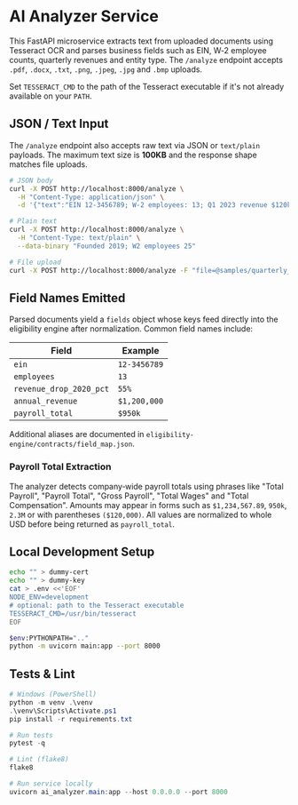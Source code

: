 # AI Analyzer Service

This FastAPI microservice extracts text from uploaded documents using Tesseract OCR
and parses business fields such as EIN, W‑2 employee counts, quarterly revenues and
entity type. The `/analyze` endpoint accepts `.pdf`, `.docx`, `.txt`, `.png`, `.jpeg`,
`.jpg` and `.bmp` uploads.

Set `TESSERACT_CMD` to the path of the Tesseract executable if it's not
already available on your `PATH`.

## JSON / Text Input

The `/analyze` endpoint also accepts raw text via JSON or `text/plain` payloads.
The maximum text size is **100KB** and the response shape matches file uploads.

```bash
# JSON body
curl -X POST http://localhost:8000/analyze \
  -H "Content-Type: application/json" \
  -d '{"text":"EIN 12-3456789; W-2 employees: 13; Q1 2023 revenue $120k; LLC"}'

# Plain text
curl -X POST http://localhost:8000/analyze \
  -H "Content-Type: text/plain" \
  --data-binary "Founded 2019; W2 employees 25"

# File upload
curl -X POST http://localhost:8000/analyze -F "file=@samples/quarterly_report.pdf"
```

## Field Names Emitted

Parsed documents yield a `fields` object whose keys feed directly into the
eligibility engine after normalization. Common field names include:

| Field | Example |
| ----- | ------- |
| `ein` | `12-3456789` |
| `employees` | `13` |
| `revenue_drop_2020_pct` | `55%` |
| `annual_revenue` | `$1,200,000` |
| `payroll_total` | `$950k` |

Additional aliases are documented in
`eligibility-engine/contracts/field_map.json`.

### Payroll Total Extraction

The analyzer detects company‑wide payroll totals using phrases like "Total Payroll",
"Payroll Total", "Gross Payroll", "Total Wages" and "Total Compensation". Amounts
may appear in forms such as `$1,234,567.89`, `950k`, `2.3M` or with parentheses
`($120,000)`. All values are normalized to whole USD before being returned as
`payroll_total`.

## Local Development Setup

```bash
echo "" > dummy-cert
echo "" > dummy-key
cat > .env <<'EOF'
NODE_ENV=development
# optional: path to the Tesseract executable
TESSERACT_CMD=/usr/bin/tesseract
EOF

$env:PYTHONPATH=".."
python -m uvicorn main:app --port 8000
```

## Tests & Lint

```powershell
# Windows (PowerShell)
python -m venv .\venv
.\venv\Scripts\Activate.ps1
pip install -r requirements.txt

# Run tests
pytest -q

# Lint (flake8)
flake8

# Run service locally
uvicorn ai_analyzer.main:app --host 0.0.0.0 --port 8000
```
